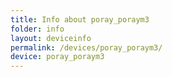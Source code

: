 ```yaml
---
title: Info about poray_poraym3
folder: info
layout: deviceinfo
permalink: /devices/poray_poraym3/
device: poray_poraym3
---
```

